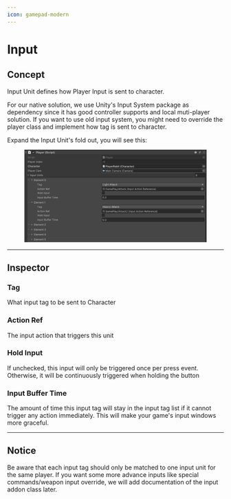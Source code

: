 ```yaml
---
icon: gamepad-modern
---
```


# Input

## Concept

Input Unit defines how Player Input is sent to character.&#x20;

For our native solution, we use Unity's Input System package as dependency since it has good controller supports and local muti-player solution. If you want to use old input system, you might need to override the player class and implement how tag is sent to character.

Expand the Input Unit's fold out, you will see this:

<figure><img src="../../.gitbook/assets/image (12) (1).png" alt=""><figcaption></figcaption></figure>

***

## Inspector

### Tag

What input tag to be sent to Character

### Action Ref

The input action that triggers this unit

### Hold Input

If unchecked, this input will only be triggered once per press event. Otherwise, it will be continuously triggered when holding the button

### Input Buffer Time

The amount of time this input tag will stay in the input tag list if it cannot trigger any action immediately. This will make your game's input windows more graceful.&#x20;

***

## Notice

Be aware that each input tag should only be matched to one input unit for the same player. If you want some more advance inputs like special commands/weapon input override, we will add documentation of the input addon class later.
